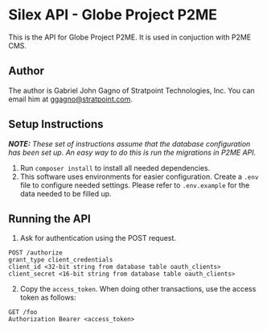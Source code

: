 # Silex API - Globe Project P2ME
This is the API for Globe Project P2ME. It is used in conjuction with P2ME CMS.

## Author
The author is Gabriel John Gagno of Stratpoint Technologies, Inc. You can email him at ggagno@stratpoint.com.

## Setup Instructions
*__NOTE:__ These set of instructions assume that the database configuration
has been set up. An easy way to do this is run the migrations in P2ME API.*

1. Run ```composer install``` to install all needed dependencies.
2. This software uses environments for easier configuration. Create a ```.env``` file
 to configure needed settings. Please refer to ```.env.example``` for the data needed to be filled up.

 ## Running the API
 1. Ask for authentication using the POST request.
 ```
 POST /authorize
 grant_type client_credentials
 client_id <32-bit string from database table oauth_clients>
 client_secret <16-bit string from database table oauth_clients>
 ```
 2. Copy the ```access_token```. When doing other transactions, use the access token as follows:
 ```
 GET /foo
 Authorization Bearer <access_token>
 ```
